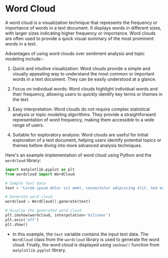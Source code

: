 # Word Cloud

A word cloud is a visualization technique that represents the frequency or importance of words in a text document. It displays words in different sizes, with larger sizes indicating higher 
frequency or importance. Word clouds are often used to provide a quick visual summary of the most prominent words in a text.

Advantages of using word clouds over sentiment analysis and topic modeling include:-

1. Quick and intuitive visualization: Word clouds provide a simple and visually appealing way to understand the most common or important words in a text document. They can be easily understood at a glance.

2. Focus on individual words: Word clouds highlight individual words and their frequency, allowing users to quickly identify key terms or themes in the text.

3. Easy interpretation: Word clouds do not require complex statistical analysis or topic modeling algorithms. They provide a straightforward representation of word frequency, making them accessible to a wide range of users.

4. Suitable for exploratory analysis: Word clouds are useful for initial exploration of a text document, helping users identify potential topics or themes before diving into more advanced analysis techniques.

Here's an example implementation of word cloud using Python and the `wordcloud` library:

```python
import matplotlib.pyplot as plt
from wordcloud import WordCloud

# Sample text data
text = "Lorem ipsum dolor sit amet, consectetur adipiscing elit. Sed euismod, mauris id aliquet consectetur, nunc nisl tincidunt nisi, ut lacinia nunc nisl id nunc."

# Generate word cloud
wordcloud = WordCloud().generate(text)

# Display the generated word cloud
plt.imshow(wordcloud, interpolation='bilinear')
plt.axis('off')
plt.show()
```

- In this example, the `text` variable contains the input text data. The `WordCloud` class from the `wordcloud` library is used to generate the word cloud. Finally, the word cloud is displayed 
using `imshow()` function from `matplotlib.pyplot` library.

